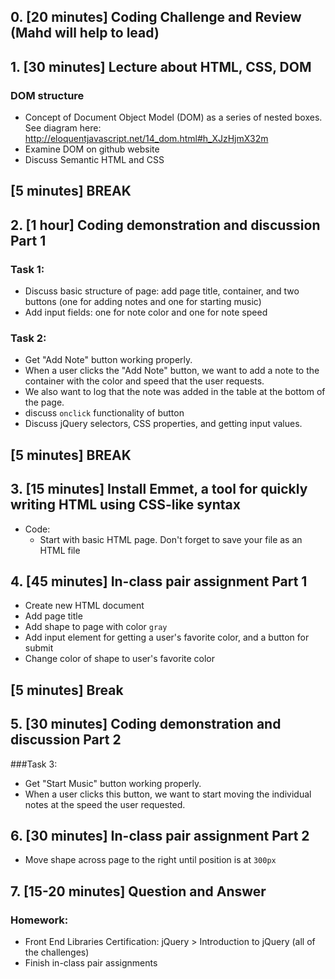 ## 0. [20 minutes] Coding Challenge and Review (Mahd will help to lead)

## 1. [30 minutes] Lecture about HTML, CSS, DOM
### DOM structure
- Concept of Document Object Model (DOM) as a series of nested boxes. See diagram here: http://eloquentjavascript.net/14_dom.html#h_XJzHjmX32m
- Examine DOM on github website
- Discuss Semantic HTML and CSS

## [5 minutes] BREAK

## 2. [1 hour] Coding demonstration and discussion Part 1
### Task 1: 
- Discuss basic structure of page: add page title, container, and two buttons (one for adding notes and one for starting music)
- Add input fields: one for note color and one for note speed

### Task 2:
- Get "Add Note" button working properly. 
- When a user clicks the "Add Note" button, we want to add a note to the container with the color and speed that the user requests.
- We also want to log that the note was added in the table at the bottom of the page.
- discuss `onclick` functionality of button
- Discuss jQuery selectors, CSS properties, and getting input values.

## [5 minutes] BREAK

## 3. [15 minutes] Install Emmet, a tool for quickly writing HTML using CSS-like syntax
- Code: 
	* Start with basic HTML page. Don't forget to save your file as an HTML file

## 4. [45 minutes] In-class pair assignment Part 1
- Create new HTML document
- Add page title
- Add shape to page with color `gray`
- Add input element for getting a user's favorite color, and a button for submit
- Change color of shape to user's favorite color

## [5 minutes] Break

## 5. [30 minutes] Coding demonstration and discussion Part 2
###Task 3:
- Get "Start Music" button working properly. 
- When a user clicks this button, we want to start moving the individual notes at the speed the user requested.

## 6. [30 minutes] In-class pair assignment Part 2
- Move shape across page to the right until position is at `300px`

## 7. [15-20 minutes] Question and Answer 

### Homework: 
- Front End Libraries Certification: jQuery > Introduction to jQuery (all of the challenges)
- Finish in-class pair assignments